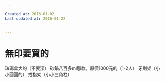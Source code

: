 ```yaml
---

Created at: 2016-01-02
Last updated at: 2016-01-22


---
```


# 無印要買的


珐瑯盒大的（不要深）
砂鍋八百多ml那款。原價1000元的（1-2人）
牙刷架（小小圓圓的）
戒指架（小小三角柱）

